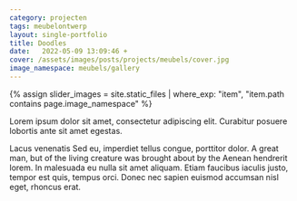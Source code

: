 ```yaml
---
category: projecten
tags: meubelontwerp
layout: single-portfolio
title: Doodles
date:   2022-05-09 13:09:46 +
cover: /assets/images/posts/projects/meubels/cover.jpg
image_namespace: meubels/gallery
---
```

{% assign slider_images = site.static_files | where_exp: "item", "item.path contains page.image_namespace" %}

Lorem ipsum dolor sit amet, consectetur adipiscing elit. Curabitur posuere lobortis ante sit amet egestas.

Lacus venenatis Sed eu, imperdiet tellus congue, porttitor dolor. A great man, but of the living creature was brought about by the Aenean hendrerit lorem. In malesuada eu nulla sit amet aliquam. Etiam faucibus iaculis justo, tempor est quis, tempus orci. Donec nec sapien euismod accumsan nisl eget, rhoncus erat.
